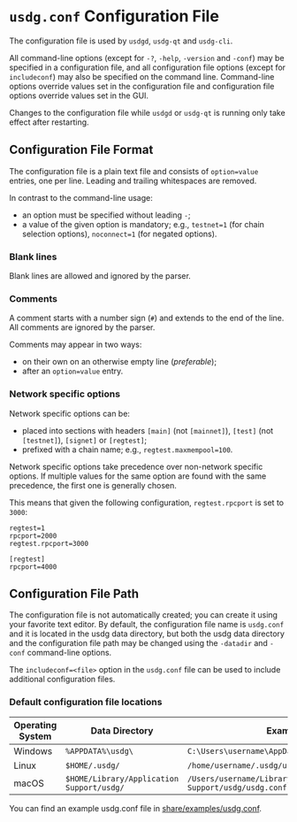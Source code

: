 # `usdg.conf` Configuration File

The configuration file is used by `usdgd`, `usdg-qt` and `usdg-cli`.

All command-line options (except for `-?`, `-help`, `-version` and `-conf`) may be specified in a configuration file, and all configuration file options (except for `includeconf`) may also be specified on the command line. Command-line options override values set in the configuration file and configuration file options override values set in the GUI.

Changes to the configuration file while `usdgd` or `usdg-qt` is running only take effect after restarting.

## Configuration File Format

The configuration file is a plain text file and consists of `option=value` entries, one per line. Leading and trailing whitespaces are removed.

In contrast to the command-line usage:
- an option must be specified without leading `-`;
- a value of the given option is mandatory; e.g., `testnet=1` (for chain selection options), `noconnect=1` (for negated options).

### Blank lines

Blank lines are allowed and ignored by the parser.

### Comments

A comment starts with a number sign (`#`) and extends to the end of the line. All comments are ignored by the parser.

Comments may appear in two ways:
- on their own on an otherwise empty line (_preferable_);
- after an `option=value` entry.

### Network specific options

Network specific options can be:
- placed into sections with headers `[main]` (not `[mainnet]`), `[test]` (not `[testnet]`), `[signet]` or `[regtest]`;
- prefixed with a chain name; e.g., `regtest.maxmempool=100`.

Network specific options take precedence over non-network specific options.
If multiple values for the same option are found with the same precedence, the
first one is generally chosen.

This means that given the following configuration, `regtest.rpcport` is set to `3000`:

```
regtest=1
rpcport=2000
regtest.rpcport=3000

[regtest]
rpcport=4000
```

## Configuration File Path

The configuration file is not automatically created; you can create it using your favorite text editor. By default, the configuration file name is `usdg.conf` and it is located in the usdg data directory, but both the usdg data directory and the configuration file path may be changed using the `-datadir` and `-conf` command-line options.

The `includeconf=<file>` option in the `usdg.conf` file can be used to include additional configuration files.

### Default configuration file locations

Operating System | Data Directory | Example Path
-- | -- | --
Windows | `%APPDATA%\usdg\` | `C:\Users\username\AppData\Roaming\usdg\usdg.conf`
Linux | `$HOME/.usdg/` | `/home/username/.usdg/usdg.conf`
macOS | `$HOME/Library/Application Support/usdg/` | `/Users/username/Library/Application Support/usdg/usdg.conf`

You can find an example usdg.conf file in [share/examples/usdg.conf](../share/examples/usdg.conf).

